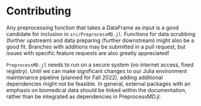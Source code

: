 # Contributing

Any preprocessing function that takes a DataFrame as input is a good candidate for inclusion in `src/PreprocessMD.jl`.
Functions for data scrubbing (further upstream) and data preparing (further downstream) might also be a good fit. 
Branches with additions may be submitted in a pull request, but issues with specific feature requests are also greatly appreciated!

`PreprocessMD.jl` needs to run on a secure system (no internet access, fixed registry).
Until we can make significant changes to our Julia environment maintenance pipeline (planned for Fall 2022), adding additional dependencies might not be feasible.
In general, external packages with an emphasis on biomedical data should be linked within the documentation, rather than be integrated as dependencies in PreprocessMD.jl.
